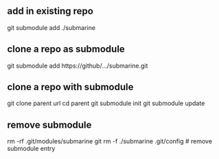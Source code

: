 ## add in existing repo
git submodule add ./submarine

## clone a repo as submodule
git submodule add https://github/.../submarine.git

## clone a repo with submodule
git clone parent url
cd parent
git submodule init
git submodule update

## remove submodule
rm -rf .git/modules/submarine
git rm -f ./submarine
.git/config # remove submodule entry


